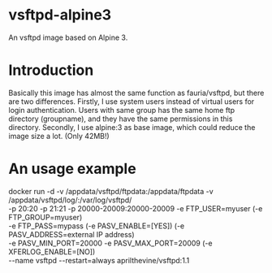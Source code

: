 # vsftpd-alpine3
An vsftpd image based on Alpine 3.
# Introduction
Basically this image has almost the same function as fauria/vsftpd, but there are two differences. Firstly, I use system users instead of virtual users for login authentication. Users with same group has the same home ftp directory (groupname), and they have the same permissions in this directory. Secondly, I use alpine:3 as base image, which could reduce the image size a lot. (Only 42MB!) 
# An usage example
docker run -d -v /appdata/vsftpd/ftpdata:/appdata/ftpdata -v /appdata/vsftpd/log/:/var/log/vsftpd/ \
-p 20:20 -p 21:21 -p 20000-20009:20000-20009 -e FTP_USER=myuser (-e FTP_GROUP=myuser) \
-e FTP_PASS=mypass (-e PASV_ENABLE=[YES]) (-e PASV_ADDRESS=external IP address) \
-e PASV_MIN_PORT=20000 -e PASV_MAX_PORT=20009 (-e XFERLOG_ENABLE=[NO]) \
--name vsftpd --restart=always aprilthevine/vsftpd:1.1
